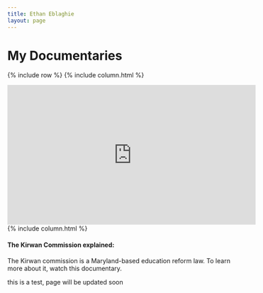 ```yaml
---
title: Ethan Eblaghie
layout: page
---
```


# My Documentaries

{% include row %} {% include column.html %}

<iframe width="560" height="315" src="https://www.youtube.com/embed/aCJu1QyjfXo" frameborder="0" allow="accelerometer; autoplay; encrypted-media; gyroscope; picture-in-picture" allowfullscreen></iframe>

</div> {% include column.html %}

#### The Kirwan Commission explained:

The Kirwan commission is a Maryland-based education reform law. To learn more about it, watch this documentary.

</div>



this is a test, page will be updated soon